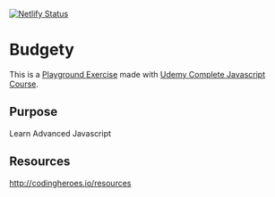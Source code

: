 [![Netlify Status](https://api.netlify.com/api/v1/badges/8377823b-0040-4f60-9339-5935b36835eb/deploy-status)](https://app.netlify.com/sites/budgety-demo/deploys)

# Budgety

This is a [Playground Exercise](https://budgety-demo.netlify.app) made with [ Udemy Complete Javascript Course](https://github.com/jonasschmedtmann/complete-javascript-course).

## Purpose

Learn Advanced Javascript

## Resources

http://codingheroes.io/resources

